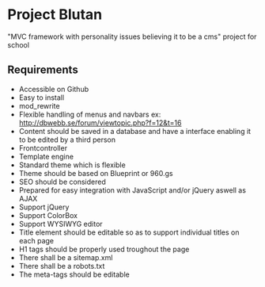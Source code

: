 Project Blutan
====================

"MVC framework with personality issues believing it to be a cms" project for school

## Requirements ##
-   Accessible on Github
-   Easy to install
-   mod_rewrite
-   Flexible handling of menus and navbars ex: http://dbwebb.se/forum/viewtopic.php?f=12&t=16
-   Content should be saved in a database and have a interface enabling it
  to be edited by a third person
-   Frontcontroller
-   Template engine
-   Standard theme which is flexible
-   Theme should be based on Blueprint or 960.gs
-   SEO should be considered
-   Prepared for easy integration with JavaScript and/or jQuery aswell as AJAX
-   Support jQuery
-   Support ColorBox
-   Support WYSIWYG editor
-   Title element should be editable so as to support individual titles on
  each page
-   H1 tags should be properly used troughout the page
-   There shall be a sitemap.xml
-   There shall be a robots.txt
-   The meta-tags should be editable 
